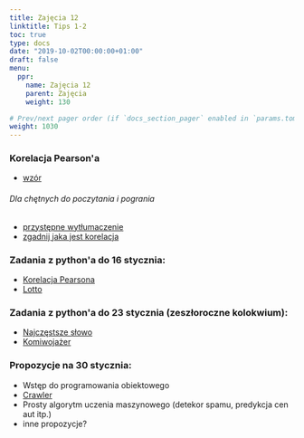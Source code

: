 ```yaml
---
title: Zajęcia 12
linktitle: Tips 1-2
toc: true
type: docs
date: "2019-10-02T00:00:00+01:00"
draft: false
menu:
  ppr:
    name: Zajęcia 12
    parent: Zajęcia
    weight: 130

# Prev/next pager order (if `docs_section_pager` enabled in `params.toml`)
weight: 1030
---
```

### Korelacja Pearson'a
* [wzór](https://pl.wikipedia.org/wiki/Wsp%C3%B3%C5%82czynnik_korelacji_Pearsona)
###### Dla chętnych do poczytania i pogrania
* [przystępne wytłumaczenie](https://algolytics.pl/korelacja-to-nie-to-samo-co-zaleznosc/)
* [zgadnij jaka jest korelacja](http://guessthecorrelation.com/)

### Zadania z python'a do 16 stycznia:
<!--16.01.20 python-->
* [Korelacja Pearsona](https://adjule.pl/groups/ppr1ce2019/problems/kppr3)
* [Lotto](https://adjule.pl/groups/ppr1ce2019/problems/ppr_macierze)

### Zadania z python'a do 23 stycznia (zeszłoroczne kolokwium):
<!--23.01.20 python-->
* [Najczęstsze słowo](https://adjule.pl/groups/ppr1ce2019/problems/kol_1_ca)
* [Komiwojażer](https://adjule.pl/groups/ppr1ce2019/problems/kol_1_cg)

### Propozycje na 30 stycznia:
* Wstęp do programowania obiektowego
* [Crawler](https://en.wikipedia.org/wiki/Web_crawler)
* Prosty algorytm uczenia maszynowego (detekor spamu, predykcja cen aut itp.)
* inne propozycje?
